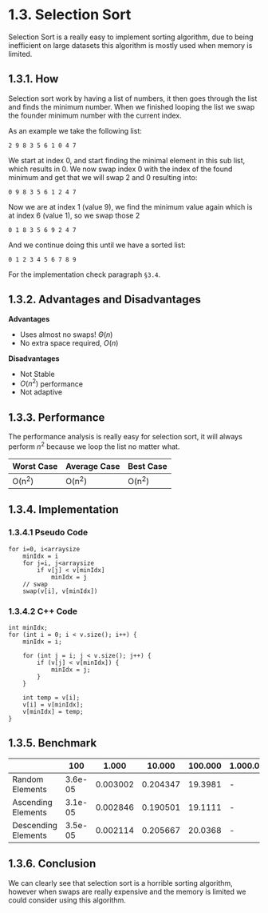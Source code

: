 # 1.3. Selection Sort
Selection Sort is a really easy to implement sorting algorithm, due to being inefficient on large datasets this algorithm is mostly used when memory is limited.

## 1.3.1. How
Selection sort work by having a list of numbers, it then goes through the list and finds the minimum number. When we finished looping the list we swap the founder minimum number with the current index.

As an example we take the following list:

	2 9 8 3 5 6 1 0 4 7

We start at index 0, and start finding the minimal element in this sub list, which results in 0. We now swap index 0 with the index of the found minimum and get that we will swap 2 and 0 resulting into:

	0 9 8 3 5 6 1 2 4 7

Now we are at index 1 (value 9), we find the minimum value again which is at index 6 (value 1), so we swap those 2

	0 1 8 3 5 6 9 2 4 7

And we continue doing this until we have a sorted list:

	0 1 2 3 4 5 6 7 8 9

For the implementation check paragraph `§3.4`.

## 1.3.2. Advantages and Disadvantages

**Advantages**
- Uses almost no swaps! $\Theta(n)$
- No extra space required, $O(n)$

**Disadvantages**
- Not Stable
- $O(n^2)$ performance
- Not adaptive

## 1.3.3. Performance
The performance analysis is really easy for selection sort, it will always perform $n^2$ because we loop the list no matter what.

|Worst Case|Average Case|Best Case|
|-|-|-|
|O(n<sup>2</sup>)|O(n<sup>2</sup>)|O(n<sup>2</sup>)|

## 1.3.4. Implementation
### 1.3.4.1 Pseudo Code
    for i=0, i<arraysize
    	minIdx = i
    	for j=i, j<arraysize
    		if v[j] < v[minIdx]
    			minIdx = j
    	// swap
        swap(v[i], v[minIdx])

### 1.3.4.2 C++ Code

    int minIdx;
    for (int i = 0; i < v.size(); i++) {
        minIdx = i;

        for (int j = i; j < v.size(); j++) {
            if (v[j] < v[minIdx]) {
                minIdx = j;
            }
        }

        int temp = v[i];
        v[i] = v[minIdx];
        v[minIdx] = temp;
    }

## 1.3.5. Benchmark
|&nbsp;| 100 | 1.000 | 10.000 | 100.000 | 1.000.000
|-|-|-|-|-|-|
|Random Elements|3.6e-05|0.003002|0.204347|19.3981|-
|Ascending Elements|3.1e-05|0.002846|0.190501|19.1111|-
|Descending Elements|3.5e-05|0.002114|0.205667|20.0368|-

## 1.3.6. Conclusion
We can clearly see that selection sort is a horrible sorting algorithm, however when swaps are really expensive and the memory is limited we could consider using this algorithm.
